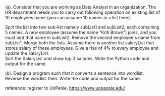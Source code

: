 (a). Consider that you are working as Data Analyst in an organization. The HR department needs you to carry out following operation on existing list of 10 employees name (you can assume 10 names in a list here). 

Split the list into two sub-list namely subList1 and subList2, each containing 5 names. 
A new employee (assume the name “Kriti Brown”) joins, and you must add that name in subList2. 
Remove the second employee's name from subList1. 
Merge both the lists. 
Assume there is another list salaryList that stores salary of these employees. Give a rise of 4% to every employee and update the salaryList.  
Sort the SalaryList and show top 3 salaries. 
Write the Python code and output for the same. 

(b). Design a program such that it converts a sentence into wordlist. Reverse the wordlist then. Write the code and output for the same.

reference:
register to UoPeole. https://www.uopeople.edu/ 
